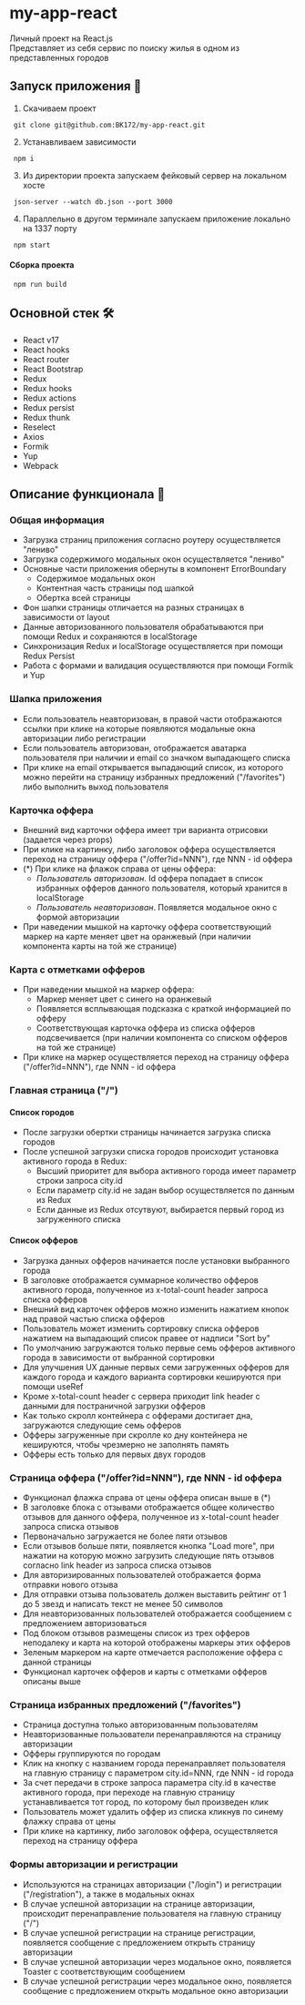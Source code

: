 # my-app-react

Личный проект на React.js  
Представляет из себя сервис по поиску жилья в одном из представленных городов

## Запуск приложения :wrench:

1. Скачиваем проект

```
 git clone git@github.com:BK172/my-app-react.git
```

2. Устанавливаем зависимости

```
 npm i
```

3. Из директории проекта запускаем фейковый сервер на локальном хосте 

```
 json-server --watch db.json --port 3000
```

4. Параллельно в другом терминале запускаем приложение локально на 1337 порту

```
 npm start
```

#### Сборка проекта

```
 npm run build
```

## Основной стек :hammer_and_wrench:

- React v17
- React hooks
- React router
- React Bootstrap
- Redux
- Redux hooks
- Redux actions
- Redux persist
- Redux thunk
- Reselect
- Axios
- Formik
- Yup
- Webpack

## Описание функционала :scroll:

### Общая информация

- Загрузка страниц приложения согласно роутеру осуществляется "лениво"
- Загрузка содержимого модальных окон осуществляется "лениво"
- Основные части приложения обернуты в компонент ErrorBoundary
    + Содержимое модальных окон
    + Контентная часть страницы под шапкой
    + Обертка всей страницы
- Фон шапки страницы отличается на разных страницах в зависимости от layout
- Данные авторизованного пользователя обрабатываются при помощи Redux и сохраняются в localStorage
- Синхронизация Redux и localStorage осуществляется при помощи Redux Persist
- Работа с формами и валидация осуществляются при помощи Formik и Yup

### Шапка приложения

- Если пользователь неавторизован, в правой части отображаются ссылки при клике на которые появляются модальные окна авторизации либо регистрации
- Если пользователь авторизован, отображается аватарка пользователя при наличии и email со значком выпадающего списка
- При клике на email открывается выпадающий список, из которого можно перейти на страницу избранных предложений ("/favorites") либо выполнить выход пользователя

### Карточка оффера

- Внешний вид карточки оффера имеет три варианта отрисовки (задается через props)
- При клике на картинку, либо заголовок оффера осуществляется переход на страницу оффера ("/offer?id=NNN"), где NNN - id оффера
- (*) При клике на флажок справа от цены оффера:
    + _Пользователь авторизован_. Id оффера попадает в список избранных офферов данного пользователя, который хранится в localStorage
    + _Пользователь неавторизован_. Появляется модальное окно с формой авторизации
- При наведении мышкой на карточку оффера соответствующий маркер на карте меняет цвет на оранжевый (при наличии компонента карты на той же странице)

### Карта с отметками офферов

- При наведении мышкой на маркер оффера:
    + Маркер меняет цвет с синего на оранжевый
    + Появляется всплывающая подсказка с краткой информацией по офферу
    + Соответствующая карточка оффера из списка офферов подсвечивается (при наличии компонента со списком офферов на той же странице)
- При клике на маркер осуществляется переход на страницу оффера ("/offer?id=NNN"), где NNN - id оффера

### Главная страница ("/")

#### Список городов

- После загрузки обертки страницы начинается загрузка списка городов
- После успешной загрузки списка городов происходит установка активного города в Redux:
    + Высший приоритет для выбора активного города имеет параметр строки запроса city.id
    + Если параметр city.id не задан выбор осуществляется по данным из Redux
    + Если данные из Redux отсутвуют, выбирается первый город из загруженного списка

#### Список офферов

- Загрузка данных офферов начинается после установки выбранного города
- В заголовке отображается суммарное количество офферов активного города, полученное из x-total-count header запроса списка офферов
- Внешний вид карточек офферов можно изменить нажатием кнопок над правой частью списка офферов
- Пользователь может изменить сортировку списка офферов нажатием на выпадающий список правее от надписи "Sort by"
- По умолчанию загружаются только первые семь офферов активного города в зависимости от выбранной сортировки
- Для улучшения UX данные первых семи загруженных офферов для каждого города и каждого варианта сортировки кешируются при помощи useRef
- Кроме x-total-count header с сервера приходит link header с данными для постраничной загрузки офферов
- Как только скролл контейнера с офферами достигает дна, загружаются следующие семь офферов
- Офферы загруженные при скролле ко дну контейнера не кешируются, чтобы чрезмерно не заполнять память
- Офферы есть только для первых двух городов

### Страница оффера ("/offer?id=NNN"), где NNN - id оффера

- Функционал флажка справа от цены оффера описан выше в (*)
- В заголовке блока с отзывами отображается общее количество отзывов для данного оффера, полученное из x-total-count header запроса списка отзывов
- Первоначально загружается не более пяти отзывов
- Если отзывов больше пяти, появляется кнопка "Load more", при нажатии на которую можно загрузить следующие пять отзывов согласно link header из запроса списка отзывов
- Для авторизированных пользователей отображается форма отправки нового отзыва
- Для отправки отзыва пользователь должен выставить рейтинг от 1 до 5 звезд и написать текст не менее 50 символов
- Для неавторизованных пользователей отображается сообщением с предложением авторизоваться
- Под блоком отзывов размещены список из трех офферов неподалеку и карта на которой отображены маркеры этих офферов
- Зеленым маркером на карте отмечается расположение оффера с данной страницы
- Функционал карточек офферов и карты с отметками офферов описаны выше

### Страница избранных предложений ("/favorites")

- Страница доступна только авторизованным пользователям
- Неавторизованные пользователи перенаправляются на страницу авторизации
- Офферы группируются по городам
- Клик на кнопку с названием города перенаправляет пользователя на главную страницу с параметром city.id=NNN, где NNN - id города
- За счет передачи в строке запроса параметра city.id в качестве активного города, при переходе на главную страницу устанавливается тот город, по которому был произведен клик
- Пользователь может удалить оффер из списка кликнув по синему флажку справа от цены
- При клике на картинку, либо заголовок оффера, осуществляется переход на страницу оффера

### Формы авторизации и регистрации

- Используются на страницах авторизации ("/login") и регистрации ("/registration"), а также в модальных окнах
- В случае успешной авторизации на странице авторизации, происходит перенаправление пользователя на главную страницу ("/")
- В случае успешной регистрации на странице регистрации, появляется сообщение с предложением открыть страницу авторизации
- В случае успешной авторизации через модальное окно, появляется Toaster с соответствующим сообщением
- В случае успешной регистрации через модальное окно, появляется сообщение с предложением открыть модальное окно авторизации 
